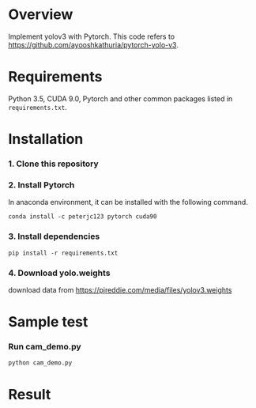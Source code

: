 # Overview

Implement yolov3 with Pytorch. This code refers to https://github.com/ayooshkathuria/pytorch-yolo-v3.

# Requirements

Python 3.5, CUDA 9.0, Pytorch and other common packages listed in `requirements.txt`.

# Installation
### 1. Clone this repository

### 2. Install Pytorch
In anaconda environment, it can be installed with the following command.

```conda install -c peterjc123 pytorch cuda90```

### 3. Install dependencies
```pip install -r requirements.txt```

### 4. Download yolo.weights
download data from https://pjreddie.com/media/files/yolov3.weights

# Sample test
### Run cam_demo.py
```python cam_demo.py```

# Result

